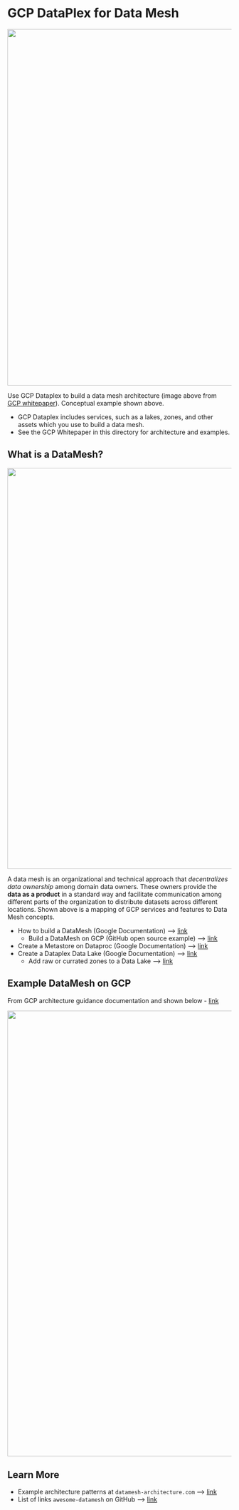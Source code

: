 # GCP DataPlex for Data Mesh

<img src="https://github.com/lynnlangit/gcp-essentials/blob/master/7_sample_data/images/gcp-data-mesh-example.png" width=800>

Use GCP Dataplex to build a data mesh architecture (image above from [GCP whitepaper](https://github.com/lynnlangit/gcp-essentials/blob/master/7_sample_data/images/gcp-data-mesh-example.png)).  Conceptual example shown above.
- GCP Dataplex includes services, such as a lakes, zones, and other assets which you use to build a data mesh.
- See the GCP Whitepaper in this directory for architecture and examples.

## What is a DataMesh?

<img src="https://github.com/lynnlangit/gcp-essentials/blob/master/7_sample_data/images/gcp-datamesh.png" width=900>

A data mesh is an organizational and technical approach that *decentralizes data ownership* among domain data owners. 
These owners provide the **data as a product** in a standard way and facilitate communication among different parts of the organization 
to distribute datasets across different locations.  Shown above is a mapping of GCP services and features to Data Mesh concepts. 
- How to build a DataMesh (Google Documentation) --> [link](https://cloud.google.com/dataplex/docs/build-a-data-mesh)
  - Build a DataMesh on GCP (GitHub open source example) --> [link](https://github.com/mansim07/datamesh-on-gcp)
- Create a Metastore on Dataproc (Google Documentation) --> [link](https://cloud.google.com/dataplex/docs/create-lake#metastore)
- Create a Dataplex Data Lake (Google Documentation) --> [link](https://cloud.google.com/dataplex/docs/create-lake#creating-a-lake)
  - Add raw or currated zones to a Data Lake --> [link](https://cloud.google.com/dataplex/docs/create-lake)
  
## Example DataMesh on GCP

From GCP architecture guidance documentation and shown below - [link](https://cloud.google.com/architecture/data-mesh)

<img src="https://cloud.google.com/static/architecture/images/data-mesh-architecture.svg" width=1000>

## Learn More

- Example architecture patterns at `datamesh-architecture.com` --> [link](https://github.com/datamesh-architecture/datamesh-architecture.com)
- List of links `awesome-datamesh` on GitHub --> [link](https://github.com/JacekMajchrzak/awesome-datamesh)
